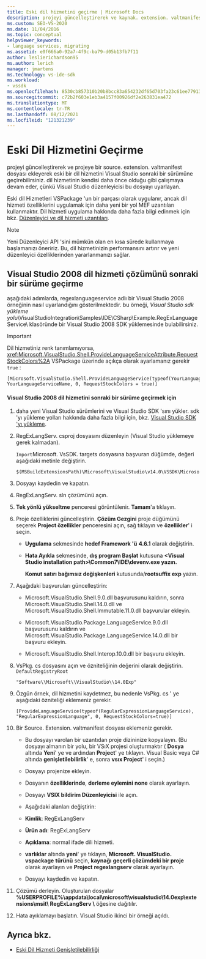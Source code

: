 ```yaml
---
title: Eski dil hizmetini geçirme | Microsoft Docs
description: projeyi güncelleştirerek ve kaynak. extension. valtmanifest dosyası ekleyerek bir dil hizmetini en son Visual Studio sürümüne güncelleştirmeyi öğrenin.
ms.custom: SEO-VS-2020
ms.date: 11/04/2016
ms.topic: conceptual
helpviewer_keywords:
- language services, migrating
ms.assetid: e0f666a0-92a7-4f9c-ba79-d05b13fb7f11
author: leslierichardson95
ms.author: lerich
manager: jmartens
ms.technology: vs-ide-sdk
ms.workload:
- vssdk
ms.openlocfilehash: 8530cb857310b20b8bcc83a654232df65d703fa23c61ee77913bf25f2f28740f
ms.sourcegitcommit: c72b2f603e1eb3a4157f00926df2e263831ea472
ms.translationtype: MT
ms.contentlocale: tr-TR
ms.lasthandoff: 08/12/2021
ms.locfileid: "121321239"
---
```

# <a name="migrating-a-legacy-language-service"></a>Eski Dil Hizmetini Geçirme
projeyi güncelleştirerek ve projeye bir source. extension. valtmanifest dosyası ekleyerek eski bir dil hizmetini Visual Studio sonraki bir sürümüne geçirebilirsiniz. dil hizmetinin kendisi daha önce olduğu gibi çalışmaya devam eder, çünkü Visual Studio düzenleyicisi bu dosyayı uyarlayan.

 Eski dil Hizmetleri VSPackage 'un bir parçası olarak uygulanır, ancak dil hizmeti özelliklerini uygulamak için daha yeni bir yol MEF uzantıları kullanmaktır. Dil hizmeti uygulama hakkında daha fazla bilgi edinmek için bkz. [Düzenleyici ve dil hizmeti uzantıları](../../extensibility/editor-and-language-service-extensions.md).

> [!NOTE]
> Yeni Düzenleyici API 'sini mümkün olan en kısa sürede kullanmaya başlamanızı öneririz. Bu, dil hizmetinizin performansını artırır ve yeni düzenleyici özelliklerinden yararlanmanızı sağlar.

## <a name="migrating-a-visual-studio-2008-language-service-solution-to-a-later-version"></a>Visual Studio 2008 dil hizmeti çözümünü sonraki bir sürüme geçirme
 aşağıdaki adımlarda, regexlanguageservice adlı bir Visual Studio 2008 örneğinin nasıl uyarlandığını gösterilmektedir. bu örneği, *Visual Studio sdk yükleme yolu*\VisualStudioIntegration\Samples\IDE\CSharp\Example.RegExLanguageService\ klasöründe bir Visual Studio 2008 SDK yüklemesinde bulabilirsiniz.

> [!IMPORTANT]
> Dil hizmetiniz renk tanımlamıyorsa, <xref:Microsoft.VisualStudio.Shell.ProvideLanguageServiceAttribute.RequestStockColors%2A> VSPackage üzerinde açıkça olarak ayarlamanız gerekir `true` :

```
[Microsoft.VisualStudio.Shell.ProvideLanguageService(typeof(YourLanguageService), YourLanguageServiceName, 0, RequestStockColors = true)]
```

#### <a name="to-migrate-a-visual-studio-2008-language-service-to-a-later-version"></a>Visual Studio 2008 dil hizmetini sonraki bir sürüme geçirmek için

1. daha yeni Visual Studio sürümlerini ve Visual Studio SDK 'sını yükler. sdk 'yı yükleme yolları hakkında daha fazla bilgi için, bkz. [Visual Studio SDK 'yı yükleme](../../extensibility/installing-the-visual-studio-sdk.md).

2. RegExLangServ. csproj dosyasını düzenleyin (Visual Studio yüklemeye gerek kalmadan).

     `Import`Microsoft. VsSDK. targets dosyasına başvuran düğümde, değeri aşağıdaki metinle değiştirin.

    ```
    $(MSBuildExtensionsPath)\Microsoft\VisualStudio\v14.0\VSSDK\Microsoft.VsSDK.targets
    ```

3. Dosyayı kaydedin ve kapatın.

4. RegExLangServ. sln çözümünü açın.

5. **Tek yönlü yükseltme** penceresi görüntülenir. **Tamam**'a tıklayın.

6. Proje özelliklerini güncelleştirin. **Çözüm Gezgini** proje düğümünü seçerek **Project özellikler** penceresini açın, sağ tıklayın ve **özellikler**' i seçin.

    - **Uygulama** sekmesinde **hedef Framework 'ü** **4.6.1** olarak değiştirin.

    - **Hata Ayıkla** sekmesinde, **dış program Başlat** kutusuna **\<Visual Studio installation path>\Common7\IDE\devenv.exe yazın.**

         **Komut satırı bağımsız değişkenleri** kutusunda/**rootsuffix exp** yazın.

7. Aşağıdaki başvuruları güncelleştirin:

    - Microsoft.VisualStudio.Shell.9.0.dll başvurusunu kaldırın, sonra Microsoft.VisualStudio.Shell.14.0.dll ve Microsoft.VisualStudio.Shell.Immutable.11.0.dll başvurular ekleyin.

    - Microsoft.VisualStudio.Package.LanguageService.9.0.dll başvurusunu kaldırın ve Microsoft.VisualStudio.Package.LanguageService.14.0.dll bir başvuru ekleyin.

    - Microsoft.VisualStudio.Shell.Interop.10.0.dll bir başvuru ekleyin.

8. VsPkg. cs dosyasını açın ve özniteliğinin değerini olarak değiştirin. `DefaultRegistryRoot`

    ```
    "Software\\Microsoft\\VisualStudio\\14.0Exp"
    ```

9. Özgün örnek, dil hizmetini kaydetmez, bu nedenle VsPkg. cs ' ye aşağıdaki özniteliği eklemeniz gerekir.

    ```
    [ProvideLanguageService(typeof(RegularExpressionLanguageService), "RegularExpressionLanguage", 0, RequestStockColors=true)]
    ```

10. Bir Source. Extension. valtmanifest dosyası eklemeniz gerekir.

    - Bu dosyayı varolan bir uzantıdan proje dizininize kopyalayın. (Bu dosyayı almanın bir yolu, bir VSıX projesi oluşturmaktır ( **Dosya** altında **Yeni**' ye ve ardından **Project**' ye tıklayın. Visual Basic veya C# altında **genişletilebilirlik**' e, sonra **vsıx Project**' i seçin.)

    - Dosyayı projenize ekleyin.

    - Dosyanın **özelliklerinde**, **derleme eylemini** **none** olarak ayarlayın.

    - Dosyayı **VSIX bildirim Düzenleyicisi** ile açın.

    - Aşağıdaki alanları değiştirin:

    - **Kimlik**: RegExLangServ

    - **Ürün adı**: RegExLangServ

    - **Açıklama**: normal ifade dili hizmeti.

    - **varlıklar** altında **yeni**' ye tıklayın, **Microsoft. VisualStudio. vspackage** **türünü** seçin, **kaynağı** **geçerli çözümdeki bir proje** olarak ayarlayın ve **Project** **regexlangserv** olarak ayarlayın.

    - Dosyayı kaydedin ve kapatın.

11. Çözümü derleyin. Oluşturulan dosyalar **%USERPROFILE%\appdata\local\microsoft\visualstudio\14.0exp\extensions\msit\ RegExLangServ \\** öğesine dağıtılır.

12. Hata ayıklamayı başlatın. Visual Studio ikinci bir örneği açıldı.

## <a name="see-also"></a>Ayrıca bkz.
- [Eski Dil Hizmeti Genişletilebilirliği](../../extensibility/internals/legacy-language-service-extensibility.md)
